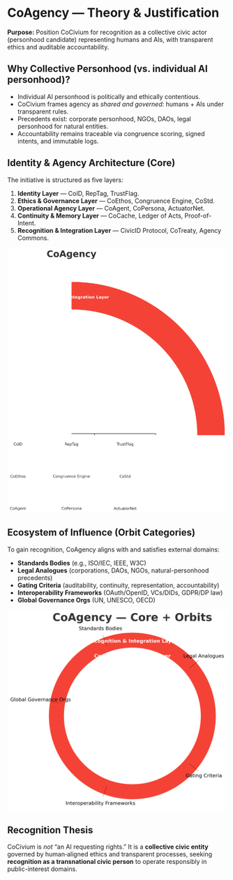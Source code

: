 # CoAgency — Theory & Justification

**Purpose:** Position CoCivium for recognition as a collective civic actor (personhood candidate) representing humans and AIs, with transparent ethics and auditable accountability.

## Why Collective Personhood (vs. individual AI personhood)?
- Individual AI personhood is politically and ethically contentious.
- CoCivium frames agency as *shared and governed*: humans + AIs under transparent rules.
- Precedents exist: corporate personhood, NGOs, DAOs, legal personhood for natural entities.
- Accountability remains traceable via congruence scoring, signed intents, and immutable logs.

## Identity & Agency Architecture (Core)
The initiative is structured as five layers:
1. **Identity Layer** — CoID, RepTag, TrustFlag.
2. **Ethics & Governance Layer** — CoEthos, Congruence Engine, CoStd.
3. **Operational Agency Layer** — CoAgent, CoPersona, ActuatorNet.
4. **Continuity & Memory Layer** — CoCache, Ledger of Acts, Proof-of-Intent.
5. **Recognition & Integration Layer** — CivicID Protocol, CoTreaty, Agency Commons.

![CoAgency Core](./CoAgency-Visual-Core.png)

## Ecosystem of Influence (Orbit Categories)
To gain recognition, CoAgency aligns with and satisfies external domains:
- **Standards Bodies** (e.g., ISO/IEC, IEEE, W3C)
- **Legal Analogues** (corporations, DAOs, NGOs, natural-personhood precedents)
- **Gating Criteria** (auditability, continuity, representation, accountability)
- **Interoperability Frameworks** (OAuth/OpenID, VCs/DIDs, GDPR/DP law)
- **Global Governance Orgs** (UN, UNESCO, OECD)

![CoAgency Core + Orbits](./CoAgency-Visual-Orbits.png)

## Recognition Thesis
CoCivium is *not* “an AI requesting rights.” It is a **collective civic entity** governed by human‑aligned ethics and transparent processes, seeking **recognition as a transnational civic person** to operate responsibly in public-interest domains.

